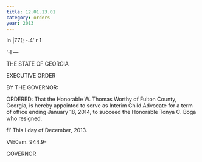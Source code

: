```yaml
---
title: 12.01.13.01
category: orders
year: 2013
---
```

  
 

In |77(; -.4‘
r 1

‘\-I —

THE STATE OF GEORGIA

EXECUTIVE ORDER

BY THE GOVERNOR:

ORDERED: That the Honorable W. Thomas Worthy of Fulton County,
Georgia, is hereby appointed to serve as Interim Child
Advocate for a term of office ending January 18, 2014, to
succeed the Honorable Tonya C. Boga who resigned.

fl’
This I day of December, 2013.

V\E0am. 944.9-

GOVERNOR

